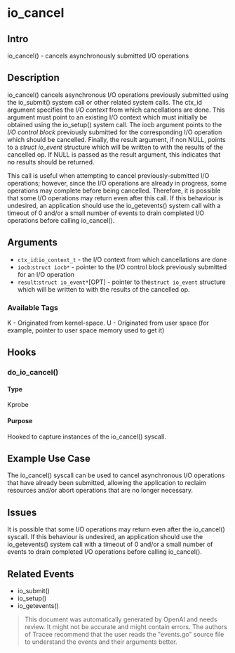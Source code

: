 
# io_cancel

## Intro
io_cancel() - cancels asynchronously submitted I/O operations

## Description
io_cancel() cancels asynchronous I/O operations previously submitted using the io_submit() system call or other related system calls. The ctx_id argument specifies the *I/O context* from which cancellations are done. This argument must point to an existing I/O context which must initially be obtained using the io_setup() system call. The iocb argument points to the *I/O control block* previously submitted for the corresponding I/O operation which should be cancelled. Finally, the result argument, if non NULL, points to a *struct io_event* structure which will be written to with the results of the cancelled op. If NULL is passed as the result argument, this indicates that no results should be returned.

This call is useful when attempting to cancel previously-submitted I/O operations; however, since the I/O operations are already in progress, some operations may complete before being cancelled. Therefore, it is possible that some I/O operations may return even after this call. If this behaviour is undesired, an application should use the io_getevents() system call with a timeout of 0 and/or a small number of events to drain completed I/O operations before calling io_cancel().

## Arguments
* `ctx_id`:`io_context_t` - the I/O context from which cancellations are done
* `iocb`:`struct iocb*` - pointer to the I/O control block previously submitted for an I/O operation
* `result`:`struct io_event*`[OPT] - pointer to the`struct io_event` structure which will be written to with the results of the cancelled op.

### Available Tags
K - Originated from kernel-space.
U - Originated from user space (for example, pointer to user space memory used to get it)

## Hooks
### do_io_cancel()
#### Type
Kprobe
#### Purpose
Hooked to capture instances of the io_cancel() syscall.

## Example Use Case
The io_cancel() syscall can be used to cancel asynchronous I/O operations that have already been submitted, allowing the application to reclaim resources and/or abort operations that are no longer necessary.

## Issues
It is possible that some I/O operations may return even after the io_cancel() syscall. If this behaviour is undesired, an application should use the io_getevents() system call with a timeout of 0 and/or a small number of events to drain completed I/O operations before calling io_cancel().

## Related Events
* io_submit()
* io_setup()
* io_getevents()

> This document was automatically generated by OpenAI and needs review. It might
> not be accurate and might contain errors. The authors of Tracee recommend that
> the user reads the "events.go" source file to understand the events and their
> arguments better.
